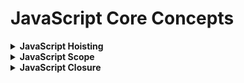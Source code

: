 # JavaScript Core Concepts

<!------------------------------------------------------
---------------------------------------------------------
#######     JAVASCRIPT HOISTING   #######
---------------------------------------------------------
-------------------------------------------------------->

<details>
<summary><b> JavaScript Hoisting</b></summary>

***Hoisting*** :
JavaScript engine working way is basically called hoisting.
JavaScript engine works in two step.
JavaScript Code will run line by line.

__First step__ it declarer variable and assign value undefined to each variable whether it is assigned or not. It will not look for its value.
For the function it will take the reference of function. It will not execute anything. <br><br>
__Second Step__ it will look for execution and look for values for variable. If it found variables got its value it will print that. Otherwise it will print undefined.
For function it will look for its call. where the function is called it will go for that.  it will go line by line. when it will found one more function is called in a function it will go for that one and skip others.

```JavaScript

// Example of Hoisting.

func(); // Function is called before creation. But it will execute properly.
console.log(a = 30); // variable is printed before declaration.
var a; // Variable is declared after using it.
function func(){ /// function is created after it is used.

  a(); // a function is called inside a function. it will go for it and skip the line below.
  console.log('ithsi is a primary function');
};

function a(){ // this function is called on another function;
  console.log('this is a nested function');
};

newFunc(); // it will return undefined
let newFunc = one; // function assigned to a variable.
function one(){
  console.log('new function');
};
newFunc(); // it will return its real value.
```
__Note__: For details on printing priority look at scope Example underneath this.
</details>

<!------------------------------------------------------
---------------------------------------------------------
#######     JAVASCRIPT SCOPE   #########
---------------------------------------------------------
-------------------------------------------------------->

<details>
<summary><b> JavaScript Scope </b></summary>

Scope is Block {}. A variable or a function can be remembered, accessed  or called from where that is scope.
<br><br>
__Lexical Scope__:
 JavaScript Compiler tokenize every word variable, valued and functions that's called ***Lexim***
 When Compiler start leximing Compiler fix scope for every variable, values, functions. This core scoping concept is called ***Lexical Scope***. <br><br>

__BlockChain Scope__:  
Blockchain scope is relational scope.
Relation between scopes like  parents, child, siblings is blockchain scope.
Blockchain means maintain a chain between parents, child and siblings.


```JavaScript

// Example of BlockChain Scope.

      var a = 11;
      function A(){

          var b = 12;

          function B(){
            var c = 23;
            console.log(c); // Printed Third c->23
            // Whatever Scope Parent A Has That will Automatically handed over to its child.
            // D() can be called from A(), SO it can be called from Here too
            D(c); // Printed Fourth c-> 23 + a->11 = 34;
          };

          function C(){
            var d = 56;
            console.log(d); // Printed Fifth d->56;
            // Whatever Scope Parent A Has That will Automatically handed over to its child.
            // D() can be called from A(), SO it can be called from Here too
            D(d); // Printed Seventh d->56 + a->11 = 67;
          };


          console.log(b);  // Printed First. b->12
          D(b); // Printed Second b->12 + a->11 = 23;
          B(); // Printed Third c->23
          C(); // Printed Fifth d->56;
      };

      function D(n){
        let r =  n + a;
        console.log(r);
      };
      A();

      // SCOP IN JAVASCRIPT
      // A => a, b, B(), C(), D(), A();
      // B => a, b, c, C(), B(), D(), A();
      // C => a, b, d, C(), B(), D(), A();
      // D => a, n, A(), D();
      // Result => 12, 23, 23, 34, 56,67

```

</details>

<!------------------------------------------------------
---------------------------------------------------------
#######     JAVASCRIPT CLOSURE   #######
---------------------------------------------------------
-------------------------------------------------------->

<details>
<summary><b> JavaScript Closure</b></summary>

***Closure:*** Closure is when function is able to remember and access its lexical scope even When <br>
the function executing outside of its lexical scope.


```JavaScript

// Example of Closure.

```

</details>
